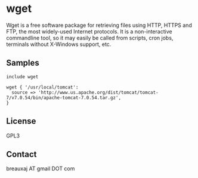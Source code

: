 wget
====

Wget is a free software package for retrieving files using HTTP, HTTPS and FTP,
the most widely-used Internet protocols. It is a non-interactive commandline
tool, so it may easily be called from scripts, cron jobs, terminals without
X-Windows support, etc.

Samples
-------
```
include wget
```
```
wget { '/usr/local/tomcat':
  source => 'http://www.us.apache.org/dist/tomcat/tomcat-7/v7.0.54/bin/apache-tomcat-7.0.54.tar.gz',
}
```

License
-------
GPL3

Contact
-------
breauxaj AT gmail DOT com
